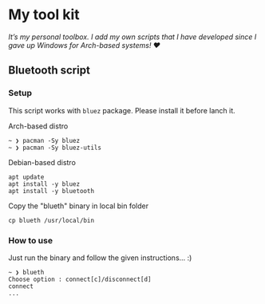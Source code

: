 # My tool kit #

*It’s my personal toolbox. I add my own scripts that I have developed since I gave up Windows for Arch-based systems! &#9829;*

## Bluetooth script ##

### Setup ###
This script works with `bluez`  package. Please install it before lanch it. </br>

Arch-based distro </br>
```
~ ❯ pacman -Sy bluez
~ ❯ pacman -Sy bluez-utils
```

Debian-based distro </br>
```
apt update
apt install -y bluez
apt install -y bluetooth
```

Copy the "blueth" binary in local bin folder </br>
```
cp blueth /usr/local/bin
```

### How to use ###
Just run the binary and follow the given instructions... :) </br>
```
~ ❯ blueth
Choose option : connect[c]/disconnect[d]
connect
...
```
